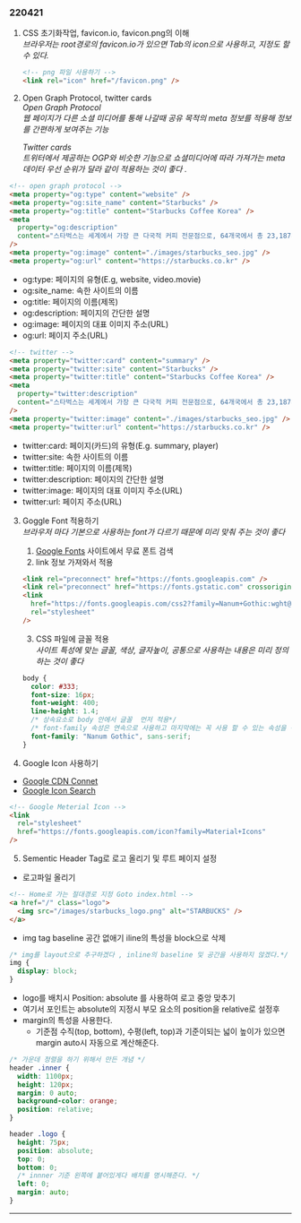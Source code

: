 ### 220421

1. CSS 초기화작업, favicon.io, favicon.png의 이해  
    _브라우저는 root경로의 favicon.io가 있으면 Tab의 icon으로 사용하고, 지정도 할 수 있다._

   ```html
   <!-- png 파일 사용하기 -->
   <link rel="icon" href="/favicon.png" />
   ```

1. Open Graph Protocol, twitter cards  
   _Open Graph Protocol_  
   _웹 페이지가 다른 소셜 미디어를 통해 나갈때 공유 목적의 meta 정보를 적용해 정보를 간편하게 보여주는 기능_

   _Twitter cards_  
   _트위터에서 제공하는 OGP와 비슷한 기능으로 쇼셜미디어에 따라 가져가는 meta데이터 우선 순위가 달라 같이 적용하는 것이 좋다 ._

```html
<!-- open graph protocol -->
<meta property="og:type" content="website" />
<meta property="og:site_name" content="Starbucks" />
<meta property="og:title" content="Starbucks Coffee Korea" />
<meta
  property="og:description"
  content="스타벅스는 세계에서 가장 큰 다국적 커피 전문점으로, 64개국에서 총 23,187개의 매점을 운영하고 있습니다."
/>
<meta property="og:image" content="./images/starbucks_seo.jpg" />
<meta property="og:url" content="https://starbucks.co.kr" />
```

- og:type: 페이지의 유형(E.g, website, video.movie)
- og:site_name: 속한 사이트의 이름
- og:title: 페이지의 이름(제목)
- og:description: 페이지의 간단한 설명
- og:image: 페이지의 대표 이미지 주소(URL)
- og:url: 페이지 주소(URL)

```html
<!-- twitter -->
<meta property="twitter:card" content="summary" />
<meta property="twitter:site" content="Starbucks" />
<meta property="twitter:title" content="Starbucks Coffee Korea" />
<meta
  property="twitter:description"
  content="스타벅스는 세계에서 가장 큰 다국적 커피 전문점으로, 64개국에서 총 23,187개의 매점을 운영하고 있습니다."
/>
<meta property="twitter:image" content="./images/starbucks_seo.jpg" />
<meta property="twitter:url" content="https://starbucks.co.kr" />
```

- twitter:card: 페이지(카드)의 유형(E.g. summary, player)
- twitter:site: 속한 사이트의 이름
- twitter:title: 페이지의 이름(제목)
- twitter:description: 페이지의 간단한 설명
- twitter:image: 페이지의 대표 이미지 주소(URL)
- twitter:url: 페이지 주소(URL)

3. Goggle Font 적용하기  
    _브라우저 마다 기본으로 사용하는 font가 다르기 때문에 미리 맞춰 주는 것이 좋다_

   1. [Google Fonts](https://fonts.google.com/) 사이트에서 무료 폰트 검색
   1. link 정보 가져와서 적용

   ```html
   <link rel="preconnect" href="https://fonts.googleapis.com" />
   <link rel="preconnect" href="https://fonts.gstatic.com" crossorigin />
   <link
     href="https://fonts.googleapis.com/css2?family=Nanum+Gothic:wght@400;700&display=swap"
     rel="stylesheet"
   />
   ```

   3. CSS 파일에 글꼴 적용  
      _사이트 특성에 맞는 글꼴, 색상, 글자높이, 공통으로 사용하는 내용은 미리 정의하는 것이 좋다_

   ```css
   body {
     color: #333;
     font-size: 16px;
     font-weight: 400;
     line-height: 1.4;
     /* 상속요소로 body 안에서 글꼴  먼저 적용*/
     /* font-family 속성은 연속으로 사용하고 마지막에는 꼭 사용 할 수 있는 속성을 정해야한다. */
     font-family: "Nanum Gothic", sans-serif;
   }
   ```

4. Google Icon 사용하기

- [Google CDN Connet](https://material.io/develop/web/getting-started)
- [Google Icon Search](https://fonts.google.com/icons?selected=Material+Icons&icon.query=login)

```html
<!-- Google Meterial Icon -->
<link
  rel="stylesheet"
  href="https://fonts.googleapis.com/icon?family=Material+Icons"
/>
```

5. Sementic Header Tag로 로고 올리기 및 루트 페이지 설정

- 로고파일 올리기

```html
<!-- Home로 가는 절대경로 지정 Goto index.html -->
<a href="/" class="logo">
  <img src="/images/starbucks_logo.png" alt="STARBUCKS" />
</a>
```

- img tag baseline 공간 없애기 iline의 특성을 block으로 삭제

```css
/* img를 layout으로 추구하겠다 , inline의 baseline 및 공간을 사용하지 않겠다.*/
img {
  display: block;
}
```

- logo를 배치시 Position: absolute 를 사용하여 로고 중앙 맞추기
- 여기서 포인트는 absolute의 지정시 부모 요소의 position을 relative로 설정후
- margin의 특성을 사용한다.
  - 기준점 수직(top, bottom), 수평(left, top)과 기준이되는 넓이 높이가 있으면 margin auto시 자동으로 계산해준다.

```css
/* 가운데 정렬을 하기 위해서 만든 개념 */
header .inner {
  width: 1100px;
  height: 120px;
  margin: 0 auto;
  background-color: orange;
  position: relative;
}

header .logo {
  height: 75px;
  position: absolute;
  top: 0;
  bottom: 0;
  /* innner 기준 왼쪽에 붙어있게다 배치를 명시해준다. */
  left: 0;
  margin: auto;
}
```

---
